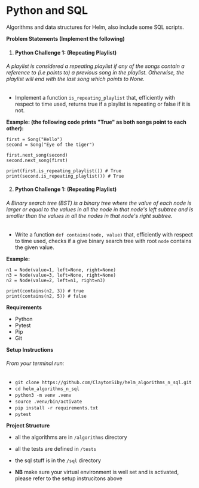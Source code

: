 # Python and SQL
Algorithms and data structures for Helm, also include some SQL scripts.

**Problem Statements (Implement the following)**

1. <h4>Python Challenge 1: (Repeating Playlist)</h4>

<h6>
  A playlist is considered a repeating playlist if any of the songs contain a reference to (i.e points to) a previous song in the playlist. Otherwise, the playlist will end with the last song which points to None.
</h6>

- Implement a function `is_repeating_playlist` that, efficiently with respect to time used, returns true if a playlist is repeating or false if it is not.

**Example: (the following code prints "True" as both songs point to each other):**

```
first = Song("Hello")
second = Song("Eye of the tiger")

first.next_song(second)
second.next_song(first)

print(first.is_repeating_playlist()) # True
print(second.is_repeating_playlist()) # True
```

2. <h4>Python Challenge 1: (Repeating Playlist)</h4>

<h6>
  A Binary search tree (BST) is a binary tree where the value of each node is larger or equal to the values in all the node in that node's left subtree and is smaller than the values in all the nodes in that node's right subtree.
</h6>

- Write a function `def contains(node, value)` that, efficiently with respect to time used, checks if a give binary search tree with root `node` contains the given value.

**Example:**

```
n1 = Node(value=1, left=None, right=None)
n3 = Node(value=3, left=None, right=None)
n2 = Node(value=2, left=n1, right=n3)

print(contains(n2, 3)) # true
print(contains(n2, 5)) # false
```

**Requirements**
- Python
- Pytest
- Pip
- Git

**Setup Instructions**

<h6>From your terminal run: </h6>

- `git clone https://github.com/ClaytonSiby/helm_algorithms_n_sql.git` <br />
- `cd helm_algorithms_n_sql` <br />
- `python3 -m venv .venv` <br />
- `source .venv/bin/activate` <br />
- `pip install -r requirements.txt` <br />
- `pytest` <br />

**Project Structure**

- all the algorithms are in `/algorithms` directory
- all the tests are defined in `/tests`
- the sql stuff is in the `/sql` directory

- **NB** make sure your virtual environment is well set and is activated, please refer to the setup instrucitons above

